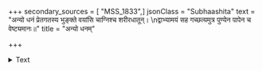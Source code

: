 +++
secondary_sources = [ "MSS_1833",]
jsonClass = "Subhaashita"
text = "अन्यो धनं प्रेतगतस्य भुङ्क्ते वयांसि चाग्निश्च शरीरधातून्।  \nद्वाभ्यामयं सह गच्छत्यमुत्र पुण्येन पापेन च वेष्ट्यमानः॥"
title = "अन्यो धनम्"

+++

<details><summary>Text</summary>

अन्यो धनं प्रेतगतस्य भुङ्क्ते वयांसि चाग्निश्च शरीरधातून्।  
द्वाभ्यामयं सह गच्छत्यमुत्र पुण्येन पापेन च वेष्ट्यमानः॥
</details>
